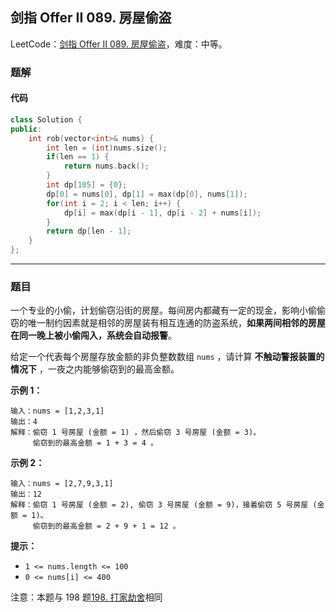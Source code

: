 ## 剑指 Offer II 089. 房屋偷盗

LeetCode：[剑指 Offer II 089. 房屋偷盗](https://leetcode.cn/problems/Gu0c2T/)，难度：中等。

### 题解

#### 代码

```c++
class Solution {
public:
    int rob(vector<int>& nums) {
        int len = (int)nums.size();
        if(len == 1) {
            return nums.back();
        }
        int dp[105] = {0};
        dp[0] = nums[0], dp[1] = max(dp[0], nums[1]);
        for(int i = 2; i < len; i++) {
            dp[i] = max(dp[i - 1], dp[i - 2] + nums[i]);
        }
        return dp[len - 1];
    }
};
```



---



### 题目

一个专业的小偷，计划偷窃沿街的房屋。每间房内都藏有一定的现金，影响小偷偷窃的唯一制约因素就是相邻的房屋装有相互连通的防盗系统，**如果两间相邻的房屋在同一晚上被小偷闯入，系统会自动报警**。

给定一个代表每个房屋存放金额的非负整数数组 `nums` ，请计算 **不触动警报装置的情况下** ，一夜之内能够偷窃到的最高金额。

 

**示例 1：**

```
输入：nums = [1,2,3,1]
输出：4
解释：偷窃 1 号房屋 (金额 = 1) ，然后偷窃 3 号房屋 (金额 = 3)。
     偷窃到的最高金额 = 1 + 3 = 4 。
```

**示例 2：**

```
输入：nums = [2,7,9,3,1]
输出：12
解释：偷窃 1 号房屋 (金额 = 2), 偷窃 3 号房屋 (金额 = 9)，接着偷窃 5 号房屋 (金额 = 1)。
     偷窃到的最高金额 = 2 + 9 + 1 = 12 。
```

 

**提示：**

- `1 <= nums.length <= 100`
- `0 <= nums[i] <= 400`

 

注意：本题与 198 题[198. 打家劫舍](https://leetcode-cn.com/problems/house-robber/)相同


